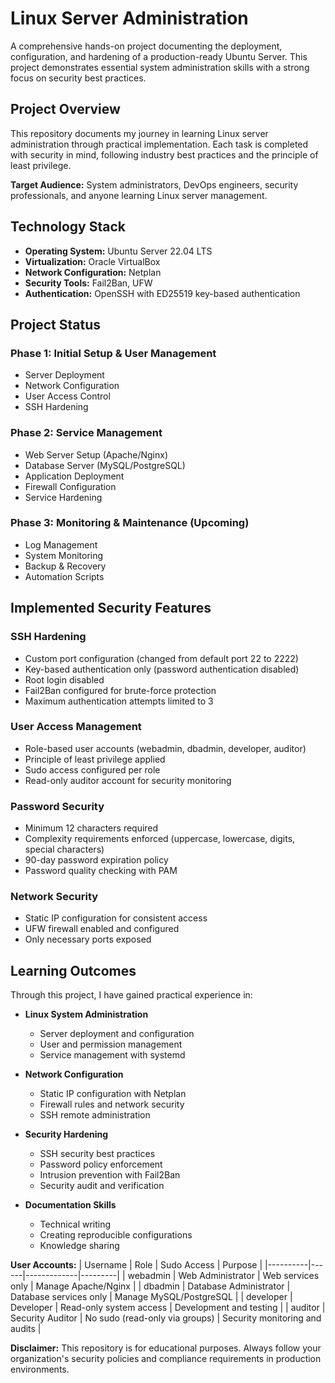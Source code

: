 # Linux Server Administration

A comprehensive hands-on project documenting the deployment, configuration, and hardening of a production-ready Ubuntu Server. This project demonstrates essential system administration skills with a strong focus on security best practices.

## Project Overview

This repository documents my journey in learning Linux server administration through practical implementation. Each task is completed with security in mind, following industry best practices and the principle of least privilege.

**Target Audience:** System administrators, DevOps engineers, security professionals, and anyone learning Linux server management.

## Technology Stack

- **Operating System:** Ubuntu Server 22.04 LTS
- **Virtualization:** Oracle VirtualBox
- **Network Configuration:** Netplan
- **Security Tools:** Fail2Ban, UFW 
- **Authentication:** OpenSSH with ED25519 key-based authentication

##  Project Status

### Phase 1: Initial Setup & User Management
- Server Deployment
- Network Configuration
- User Access Control
- SSH Hardening

### Phase 2: Service Management 
- Web Server Setup (Apache/Nginx)
- Database Server (MySQL/PostgreSQL)
- Application Deployment
- Firewall Configuration
- Service Hardening

### Phase 3: Monitoring & Maintenance (Upcoming)
- Log Management
- System Monitoring
- Backup & Recovery
- Automation Scripts

##  Implemented Security Features

### SSH Hardening
-  Custom port configuration (changed from default port 22 to 2222)
-  Key-based authentication only (password authentication disabled)
-  Root login disabled
-  Fail2Ban configured for brute-force protection
-  Maximum authentication attempts limited to 3

### User Access Management
-  Role-based user accounts (webadmin, dbadmin, developer, auditor)
-  Principle of least privilege applied
-  Sudo access configured per role
-  Read-only auditor account for security monitoring

### Password Security
-  Minimum 12 characters required
-  Complexity requirements enforced (uppercase, lowercase, digits, special characters)
-  90-day password expiration policy
-  Password quality checking with PAM

### Network Security
-  Static IP configuration for consistent access
-  UFW firewall enabled and configured
-  Only necessary ports exposed


##  Learning Outcomes

Through this project, I have gained practical experience in:

- **Linux System Administration**
  - Server deployment and configuration
  - User and permission management
  - Service management with systemd
  
- **Network Configuration**
  - Static IP configuration with Netplan
  - Firewall rules and network security
  - SSH remote administration

- **Security Hardening**
  - SSH security best practices
  - Password policy enforcement
  - Intrusion prevention with Fail2Ban
  - Security audit and verification

- **Documentation Skills**
  - Technical writing
  - Creating reproducible configurations
  - Knowledge sharing


**User Accounts:**
| Username | Role | Sudo Access | Purpose |
|----------|------|-------------|---------|
| webadmin | Web Administrator | Web services only | Manage Apache/Nginx |
| dbadmin | Database Administrator | Database services only | Manage MySQL/PostgreSQL |
| developer | Developer | Read-only system access | Development and testing |
| auditor | Security Auditor | No sudo (read-only via groups) | Security monitoring and audits |





**Disclaimer:** This repository is for educational purposes. Always follow your organization's security policies and compliance requirements in production environments.

